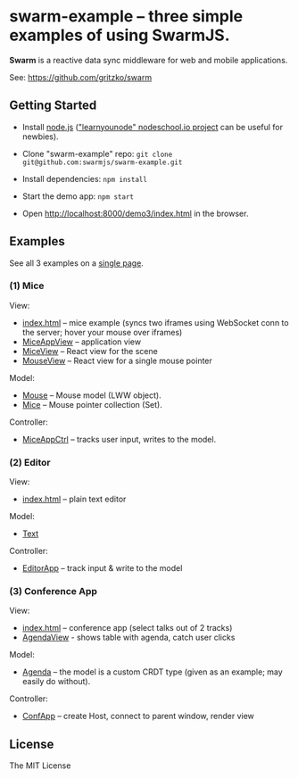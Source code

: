# swarm-example – three simple examples of using SwarmJS.

**Swarm** is a reactive data sync middleware for web and mobile applications.

See: https://github.com/gritzko/swarm

## Getting Started

  * Install [node.js](http://nodejs.org/)
    (["learnyounode" nodeschool.io project](https://github.com/rvagg/learnyounode]) can be useful for newbies).

  * Clone "swarm-example" repo:
    `git clone git@github.com:swarmjs/swarm-example.git`

  * Install dependencies:
    `npm install`

  * Start the demo app:
    `npm start`

  * Open [http://localhost:8000/demo3/index.html](http://localhost:8000/demo3/index.html) in the browser.

## Examples

See all 3 examples on a [single page](demo3/index.html).

### (1) Mice

View:

* [index.html](mice/index.html) – mice example (syncs two iframes
  using WebSocket conn to the server; hover your mouse over iframes)
* [MiceAppView](mice/view/MiceAppView.js) – application view
* [MiceView](mice/view/MiceView.js) – React view for the scene
* [MouseView](mice/view/MouseView.js) – React view for a single
  mouse pointer

Model:

* [Mouse](mice/model/Mouse.js) – Mouse model (LWW object).
* [Mice](mice/model/Mice.js) – Mouse pointer collection (Set).

Controller:

* [MiceAppCtrl](mice/ctrl/MiceAppCtrl.js) – tracks user input, writes to the model.


### (2) Editor

View:

* [index.html](editor/index.html) – plain text editor

Model:

* [Text](https://github.com/gritzko/swarm/blob/master/lib/Text.js)

Controller:

* [EditorApp](editor/EditorApp.js) – track input & write to the model

### (3) Conference App


View:

* [index.html](conf/index.html) – conference app (select talks out of 2 tracks)
* [AgendaView](conf/view/AgendaView.js) - shows table with agenda, catch user clicks

Model:

* [Agenda](conf/model/Agenda.js) – the model is a custom CRDT type (given as an example; may easily do without).

Controller:

* [ConfApp](conf/ConfApp.js) – create Host, connect to parent window, render view

## License

The MIT License
